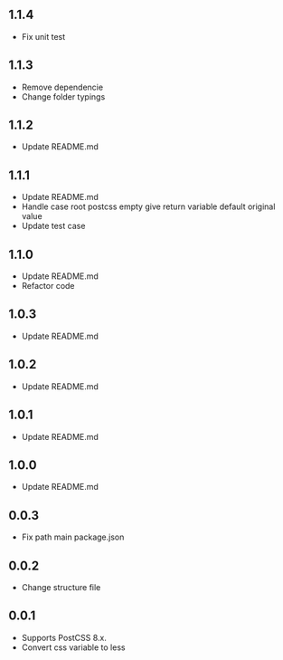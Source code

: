 ## 1.1.4
- Fix unit test
## 1.1.3
- Remove dependencie
- Change folder typings
## 1.1.2
- Update README.md
## 1.1.1
- Update README.md
- Handle case root postcss empty give return variable default original value
- Update test case
## 1.1.0
- Update README.md
- Refactor code
## 1.0.3
- Update README.md
## 1.0.2
- Update README.md
## 1.0.1
- Update README.md
## 1.0.0
- Update README.md
## 0.0.3
- Fix path main package.json
## 0.0.2
- Change structure file
## 0.0.1
- Supports PostCSS 8.x.
- Convert css variable to less
